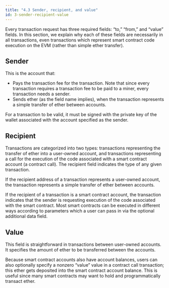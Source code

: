 ```yaml
---
title: "4.3 Sender, recipient, and value"
id: 3-sender-recipient-value
---
```


Every transaction request has three required fields: “to,” “from,” and “value” fields. In this section, we explain why each of these fields are necessarily in all transactions, even transactions which represent smart contract code execution on the EVM (rather than simple ether transfer).

## Sender

This is the account that:

- Pays the transaction fee for the transaction. Note that since every transaction requires a transaction fee to be paid to a miner, every transaction needs a sender.
- Sends ether (as the field name implies), when the transaction represents a simple transfer of ether between accounts.

For a transaction to be valid, it must be signed with the private key of the wallet associated with the account specified as the sender.

## Recipient

Transactions are categorized into two types: transactions representing the transfer of ether into a user-owned account, and transactions representing a call for the execution of the code associated with a smart contract account (a contract call). The recipient field indicates the type of any given transaction.

If the recipient address of a transaction represents a user-owned account, the transaction represents a simple transfer of ether between accounts.

If the recipient of a transaction is a smart contract account, the transaction indicates that the sender is requesting execution of the code associated with the smart contract. Most smart contracts can be executed in different ways according to parameters which a user can pass in via the optional additional data field.

## Value

This field is straightforward in transactions between user-owned accounts. It specifies the amount of ether to be transferred between the accounts.

Because smart contract accounts also have account balances, users can also optionally specify a nonzero “value” value in a contract call transaction; this ether gets deposited into the smart contract account balance. This is useful since many smart contracts may want to hold and programmatically transact ether.
